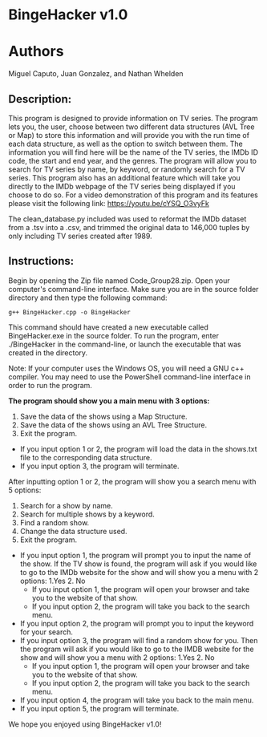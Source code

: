 # BingeHacker v1.0

# Authors
Miguel Caputo, Juan Gonzalez, and Nathan Whelden

## Description:

This program is designed to provide information on TV series. The program lets you, the user, choose between two different data structures (AVL Tree or Map) to store this information and will provide you with the run time of each data structure, as well as the option to switch between them. The information you will find here will be the name of the TV series, the IMDb ID code, the start and end year, and the genres. The program will allow you to search for TV series by name, by keyword, or randomly search for a TV series. This program also has an additional feature which will take you directly to the IMDb webpage of the TV series being displayed if you choose to do so. For a video demonstration of this program and its features please visit the following link: https://youtu.be/cYSQ_O3vyFk

The clean_database.py included was used to reformat the IMDb dataset from a .tsv into a .csv, and trimmed the original data to 146,000 tuples by only including TV series created after 1989.

## Instructions:
Begin by opening the Zip file named Code_Group28.zip. Open your computer's command-line interface. Make sure you are in the source folder directory and then type the following command:

```g++ BingeHacker.cpp -o BingeHacker```

This command should have created a new executable called BingeHacker.exe in the source folder. To run the program, enter ./BingeHacker in the command-line, or launch the executable that was created in the directory.

Note: If your computer uses the Windows OS, you will need a GNU c++ compiler. You may need to use the PowerShell command-line interface in order to run the program.

**The program should show you a main menu with 3 options:**

1. Save the data of the shows using a Map Structure.
2. Save the data of the shows using an AVL Tree Structure.
3. Exit the program.

- If you input option 1 or 2, the program will load the data in the shows.txt file to the corresponding data structure.
- If you input option 3, the program will terminate.

After inputting option 1 or 2, the program will show you a search menu with 5 options:
1. Search for a show by name.
2. Search for multiple shows by a keyword.
3. Find a random show.
4. Change the data structure used.
5. Exit the program.

- If you input option 1, the program will prompt you to input the name of the show. If the TV show is found, the program will ask if you would like to go to the IMDb website for the show and will show you a menu with 2 options:
    1.Yes
    2. No
    - If you input option 1, the program will open your browser and take you to the website of that show.
    - If you input option 2, the program will take you back to the search menu.
- If you input option 2, the program will prompt you to input the keyword for your search.
- If you input option 3, the program will find a random show for you. Then the program will ask if you would like to go to the IMDB website for the show and will show you a menu with 2 options:
    1.Yes
    2. No
    - If you input option 1, the program will open your browser and take you to the website of that show.
    - If you input option 2, the program will take you back to the search menu.
- If you input option 4, the program will take you back to the main menu.
- If you input option 5, the program will terminate.

We hope you enjoyed using BingeHacker v1.0!



